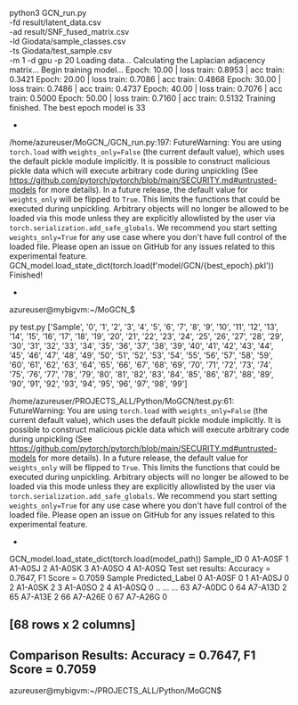 python3 GCN_run.py \
  -fd result/latent_data.csv \
  -ad result/SNF_fused_matrix.csv \
  -ld Giodata/sample_classes.csv \
  -ts Giodata/test_sample.csv \
  -m 1 -d gpu -p 20
Loading data...
Calculating the Laplacian adjacency matrix...
Begin training model...
Epoch: 10.00 | loss train: 0.8953 | acc train: 0.3421
Epoch: 20.00 | loss train: 0.7086 | acc train: 0.4868
Epoch: 30.00 | loss train: 0.7486 | acc train: 0.4737
Epoch: 40.00 | loss train: 0.7076 | acc train: 0.5000
Epoch: 50.00 | loss train: 0.7160 | acc train: 0.5132
Training finished.
The best epoch model is  33

-

/home/azureuser/MoGCN_/GCN_run.py:197: FutureWarning: You are using `torch.load` with `weights_only=False` (the current default value), which uses the default pickle module implicitly. It is possible to construct malicious pickle data which will execute arbitrary code during unpickling (See https://github.com/pytorch/pytorch/blob/main/SECURITY.md#untrusted-models for more details). In a future release, the default value for `weights_only` will be flipped to `True`. This limits the functions that could be executed during unpickling. Arbitrary objects will no longer be allowed to be loaded via this mode unless they are explicitly allowlisted by the user via `torch.serialization.add_safe_globals`. We recommend you start setting `weights_only=True` for any use case where you don't have full control of the loaded file. Please open an issue on GitHub for any issues related to this experimental feature.
  GCN_model.load_state_dict(torch.load(f'model/GCN/{best_epoch}.pkl'))
Finished!

-


azureuser@mybigvm:~/MoGCN_$ 

py test.py 
['Sample', '0', '1', '2', '3', '4', '5', '6', '7', '8', '9', '10', '11', '12', '13', '14', '15', '16', '17', '18', '19', '20', '21', '22', '23', '24', '25', '26', '27', '28', '29', '30', '31', '32', '33', '34', '35', '36', '37', '38', '39', '40', '41', '42', '43', '44', '45', '46', '47', '48', '49', '50', '51', '52', '53', '54', '55', '56', '57', '58', '59', '60', '61', '62', '63', '64', '65', '66', '67', '68', '69', '70', '71', '72', '73', '74', '75', '76', '77', '78', '79', '80', '81', '82', '83', '84', '85', '86', '87', '88', '89', '90', '91', '92', '93', '94', '95', '96', '97', '98', '99']

/home/azureuser/PROJECTS_ALL/Python/MoGCN/test.py:61: FutureWarning: You are using `torch.load` with `weights_only=False` (the current default value), which uses the default pickle module implicitly. It is possible to construct malicious pickle data which will execute arbitrary code during unpickling (See https://github.com/pytorch/pytorch/blob/main/SECURITY.md#untrusted-models for more details). In a future release, the default value for `weights_only` will be flipped to `True`. This limits the functions that could be executed during unpickling. Arbitrary objects will no longer be allowed to be loaded via this mode unless they are explicitly allowlisted by the user via `torch.serialization.add_safe_globals`. We recommend you start setting `weights_only=True` for any use case where you don't have full control of the loaded file. Please open an issue on GitHub for any issues related to this experimental feature.

-

  GCN_model.load_state_dict(torch.load(model_path))
  Sample_ID
0   A1-A0SF
1   A1-A0SJ
2   A1-A0SK
3   A1-A0SO
4   A1-A0SQ
Test set results: Accuracy = 0.7647, F1 Score = 0.7059
     Sample  Predicted_Label
0   A1-A0SF                0
1   A1-A0SJ                0
2   A1-A0SK                2
3   A1-A0SO                2
4   A1-A0SQ                0
..      ...              ...
63  A7-A0DC                0
64  A7-A13D                2
65  A7-A13E                2
66  A7-A26E                0
67  A7-A26G                0

[68 rows x 2 columns]
--
Comparison Results: Accuracy = 0.7647, F1 Score = 0.7059
--
azureuser@mybigvm:~/PROJECTS_ALL/Python/MoGCN$ 
